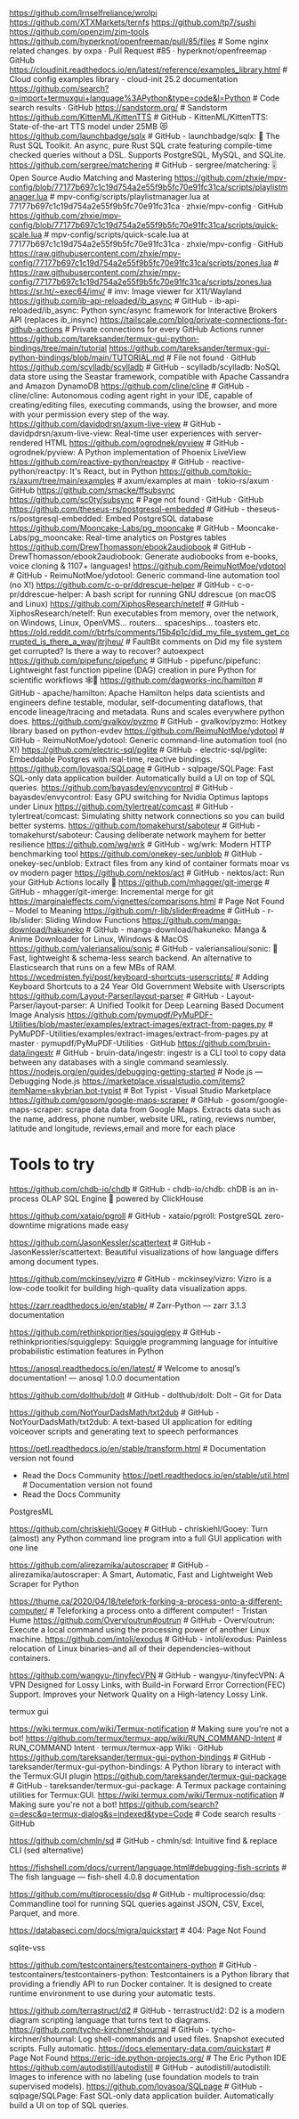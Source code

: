 https://github.com/lrnselfreliance/wrolpi
https://github.com/XTXMarkets/ternfs
https://github.com/tp7/sushi
https://github.com/openzim/zim-tools
https://github.com/hyperknot/openfreemap/pull/85/files  # Some nginx related changes. by oxpa · Pull Request #85 · hyperknot/openfreemap · GitHub
https://cloudinit.readthedocs.io/en/latest/reference/examples_library.html  # Cloud config examples library - cloud-init 25.2 documentation
https://github.com/search?q=import+termuxgui+language%3APython&type=code&l=Python  # Code search results · GitHub
https://sandstorm.org/  # Sandstorm
https://github.com/KittenML/KittenTTS  # GitHub - KittenML/KittenTTS: State-of-the-art TTS model under 25MB 😻
https://github.com/launchbadge/sqlx  # GitHub - launchbadge/sqlx: 🧰 The Rust SQL Toolkit. An async, pure Rust SQL crate featuring compile-time checked queries without a DSL. Supports PostgreSQL, MySQL, and SQLite.
https://github.com/sergree/matchering  # GitHub - sergree/matchering: 🎚️ Open Source Audio Matching and Mastering
https://github.com/zhxie/mpv-config/blob/77177b697c1c19d754a2e55f9b5fc70e91fc31ca/scripts/playlistmanager.lua  # mpv-config/scripts/playlistmanager.lua at 77177b697c1c19d754a2e55f9b5fc70e91fc31ca · zhxie/mpv-config · GitHub
https://github.com/zhxie/mpv-config/blob/77177b697c1c19d754a2e55f9b5fc70e91fc31ca/scripts/quick-scale.lua  # mpv-config/scripts/quick-scale.lua at 77177b697c1c19d754a2e55f9b5fc70e91fc31ca · zhxie/mpv-config · GitHub
https://raw.githubusercontent.com/zhxie/mpv-config/77177b697c1c19d754a2e55f9b5fc70e91fc31ca/scripts/zones.lua  # https://raw.githubusercontent.com/zhxie/mpv-config/77177b697c1c19d754a2e55f9b5fc70e91fc31ca/scripts/zones.lua
https://sr.ht/~exec64/imv/  # imv: Image viewer for X11/Wayland
https://github.com/ib-api-reloaded/ib_async  # GitHub - ib-api-reloaded/ib_async: Python sync/async framework for Interactive Brokers API (replaces ib_insync)
https://tailscale.com/blog/private-connections-for-github-actions  # Private connections for every GitHub Actions runner
https://github.com/tareksander/termux-gui-python-bindings/tree/main/tutorial https://github.com/tareksander/termux-gui-python-bindings/blob/main/TUTORIAL.md  # File not found · GitHub
https://github.com/scylladb/scylladb  # GitHub - scylladb/scylladb: NoSQL data store using the Seastar framework, compatible with Apache Cassandra and Amazon DynamoDB
https://github.com/cline/cline  # GitHub - cline/cline: Autonomous coding agent right in your IDE, capable of creating/editing files, executing commands, using the browser, and more with your permission every step of the way.
https://github.com/davidpdrsn/axum-live-view  # GitHub - davidpdrsn/axum-live-view: Real-time user experiences with server-rendered HTML
https://github.com/ogrodnek/pyview  # GitHub - ogrodnek/pyview: A Python implementation of Phoenix LiveView
https://github.com/reactive-python/reactpy  # GitHub - reactive-python/reactpy: It's React, but in Python
https://github.com/tokio-rs/axum/tree/main/examples  # axum/examples at main · tokio-rs/axum · GitHub
https://github.com/smacke/ffsubsync https://github.com/sc0ty/subsync  # Page not found · GitHub · GitHub
https://github.com/theseus-rs/postgresql-embedded  # GitHub - theseus-rs/postgresql-embedded: Embed PostgreSQL database
https://github.com/Mooncake-Labs/pg_mooncake  # GitHub - Mooncake-Labs/pg_mooncake: Real-time analytics on Postgres tables
https://github.com/DrewThomasson/ebook2audiobook  # GitHub - DrewThomasson/ebook2audiobook: Generate audiobooks from e-books, voice cloning & 1107+ languages!
https://github.com/ReimuNotMoe/ydotool  # GitHub - ReimuNotMoe/ydotool: Generic command-line automation tool (no X!)
https://github.com/c-o-pr/ddrescue-helper  # GitHub - c-o-pr/ddrescue-helper: A bash script for running GNU ddrescue (on macOS and Linux)
https://github.com/XiphosResearch/netelf  # GitHub - XiphosResearch/netelf: Run executables from memory, over the network, on Windows, Linux, OpenVMS... routers... spaceships... toasters etc.
https://old.reddit.com/r/btrfs/comments/15b4p1c/did_my_file_system_get_corrupted_is_there_a_way/jtrjheu/  # FaultBit comments on Did my file system get corrupted? Is there a way to recover?
autoexpect
https://github.com/pipefunc/pipefunc  # GitHub - pipefunc/pipefunc: Lightweight fast function pipeline (DAG) creation in pure Python for scientific workflows 🕸️🧪
https://github.com/dagworks-inc/hamilton  # GitHub - apache/hamilton: Apache Hamilton helps data scientists and engineers define testable, modular, self-documenting dataflows, that encode lineage/tracing and metadata. Runs and scales everywhere python does.
https://github.com/gvalkov/pyzmo  # GitHub - gvalkov/pyzmo: Hotkey library based on python-evdev
https://github.com/ReimuNotMoe/ydotool  # GitHub - ReimuNotMoe/ydotool: Generic command-line automation tool (no X!)
https://github.com/electric-sql/pglite  # GitHub - electric-sql/pglite: Embeddable Postgres with real-time, reactive bindings.
https://github.com/lovasoa/SQLpage  # GitHub - sqlpage/SQLPage: Fast SQL-only data application builder. Automatically build a UI on top of SQL queries.
https://github.com/bayasdev/envycontrol  # GitHub - bayasdev/envycontrol: Easy GPU switching for Nvidia Optimus laptops under Linux
https://github.com/tylertreat/comcast  # GitHub - tylertreat/comcast: Simulating shitty network connections so you can build better systems.
https://github.com/tomakehurst/saboteur  # GitHub - tomakehurst/saboteur: Causing deliberate network mayhem for better resilience
https://github.com/wg/wrk  # GitHub - wg/wrk: Modern HTTP benchmarking tool
https://github.com/onekey-sec/unblob  # GitHub - onekey-sec/unblob: Extract files from any kind of container formats
moar vs ov modern pager
https://github.com/nektos/act  # GitHub - nektos/act: Run your GitHub Actions locally 🚀
https://github.com/mhagger/git-imerge  # GitHub - mhagger/git-imerge: Incremental merge for git
https://marginaleffects.com/vignettes/comparisons.html  # Page Not Found – Model to Meaning
https://github.com/r-lib/slider#readme  # GitHub - r-lib/slider: Sliding Window Functions
https://github.com/manga-download/hakuneko  # GitHub - manga-download/hakuneko: Manga & Anime Downloader for Linux, Windows & MacOS
https://github.com/valeriansaliou/sonic  # GitHub - valeriansaliou/sonic: 🦔 Fast, lightweight & schema-less search backend. An alternative to Elasticsearch that runs on a few MBs of RAM.
https://wcedmisten.fyi/post/keyboard-shortcuts-userscripts/  # Adding Keyboard Shortcuts to a 24 Year Old Government Website with Userscripts
https://github.com/Layout-Parser/layout-parser  # GitHub - Layout-Parser/layout-parser: A Unified Toolkit for Deep Learning Based Document Image Analysis
https://github.com/pymupdf/PyMuPDF-Utilities/blob/master/examples/extract-images/extract-from-pages.py  # PyMuPDF-Utilities/examples/extract-images/extract-from-pages.py at master · pymupdf/PyMuPDF-Utilities · GitHub
https://github.com/bruin-data/ingestr  # GitHub - bruin-data/ingestr: ingestr is a CLI tool to copy data between any databases with a single command seamlessly.
https://nodejs.org/en/guides/debugging-getting-started  # Node.js — Debugging Node.js
https://marketplace.visualstudio.com/items?itemName=skybrian.bot-typist  # Bot Typist - Visual Studio Marketplace
https://github.com/gosom/google-maps-scraper  # GitHub - gosom/google-maps-scraper: scrape data  data from Google Maps. Extracts data such as the name, address, phone number, website URL, rating,  reviews number, latitude and longitude, reviews,email and more for each place
# Tools to try

https://github.com/chdb-io/chdb  # GitHub - chdb-io/chdb: chDB is an in-process OLAP SQL Engine 🚀 powered by ClickHouse

https://github.com/xataio/pgroll  # GitHub - xataio/pgroll: PostgreSQL zero-downtime migrations made easy

https://github.com/JasonKessler/scattertext  # GitHub - JasonKessler/scattertext: Beautiful visualizations of how language differs among document types.

https://github.com/mckinsey/vizro  # GitHub - mckinsey/vizro: Vizro is a low-code toolkit for building high-quality data visualization apps.

https://zarr.readthedocs.io/en/stable/  # Zarr-Python — zarr 3.1.3 documentation

https://github.com/rethinkpriorities/squigglepy  # GitHub - rethinkpriorities/squigglepy: Squiggle programming language for intuitive probabilistic estimation features in Python

https://anosql.readthedocs.io/en/latest/  # Welcome to anosql’s documentation! — anosql 1.0.0 documentation

https://github.com/dolthub/dolt  # GitHub - dolthub/dolt: Dolt – Git for Data

https://github.com/NotYourDadsMath/txt2dub  # GitHub - NotYourDadsMath/txt2dub: A text-based UI application for editing voiceover scripts and generating text to speech performances

https://petl.readthedocs.io/en/stable/transform.html  # Documentation version not found
 - Read the Docs Community
https://petl.readthedocs.io/en/stable/util.html  # Documentation version not found
 - Read the Docs Community

PostgresML

https://github.com/chriskiehl/Gooey  # GitHub - chriskiehl/Gooey: Turn (almost) any Python command line program into a full GUI application with one line

https://github.com/alirezamika/autoscraper  # GitHub - alirezamika/autoscraper: A Smart, Automatic, Fast and Lightweight Web Scraper for Python

https://thume.ca/2020/04/18/telefork-forking-a-process-onto-a-different-computer/  # Teleforking a process onto a different computer! - Tristan Hume
https://github.com/Overv/outrun#outrun  # GitHub - Overv/outrun: Execute a local command using the processing power of another Linux machine.
https://github.com/intoli/exodus  # GitHub - intoli/exodus: Painless relocation of Linux binaries–and all of their dependencies–without containers.

https://github.com/wangyu-/tinyfecVPN  # GitHub - wangyu-/tinyfecVPN: A VPN Designed for Lossy Links, with Build-in Forward Error Correction(FEC) Support. Improves your Network Quality on a High-latency Lossy Link.

termux gui

https://wiki.termux.com/wiki/Termux-notification  # Making sure you're not a bot!
https://github.com/termux/termux-app/wiki/RUN_COMMAND-Intent  # RUN_COMMAND Intent · termux/termux-app Wiki · GitHub
https://github.com/tareksander/termux-gui-python-bindings  # GitHub - tareksander/termux-gui-python-bindings: A Python library to interact with the Termux:GUI plugin
https://github.com/tareksander/termux-gui-package  # GitHub - tareksander/termux-gui-package: A Termux package containing utilities for Termux:GUI.
https://wiki.termux.com/wiki/Termux-notification  # Making sure you're not a bot!
https://github.com/search?o=desc&q=termux-dialog&s=indexed&type=Code  # Code search results · GitHub

https://github.com/chmln/sd  # GitHub - chmln/sd: Intuitive find & replace CLI (sed alternative)

https://fishshell.com/docs/current/language.html#debugging-fish-scripts  # The fish language — fish-shell 4.0.8 documentation

https://github.com/multiprocessio/dsq  # GitHub - multiprocessio/dsq: Commandline tool for running SQL queries against JSON, CSV, Excel, Parquet, and more.

https://databaseci.com/docs/migra/quickstart  # 404: Page Not Found

sqlite-vss

https://github.com/testcontainers/testcontainers-python  # GitHub - testcontainers/testcontainers-python: Testcontainers is a Python library that providing a friendly API to run Docker container. It is designed to create runtime environment to use during your automatic tests.

https://github.com/terrastruct/d2  # GitHub - terrastruct/d2: D2 is a modern diagram scripting language that turns text to diagrams.
https://github.com/tycho-kirchner/shournal  # GitHub - tycho-kirchner/shournal: Log shell-commands and used files. Snapshot executed scripts. Fully automatic.
https://docs.elementary-data.com/quickstart  # Page Not Found
https://eric-ide.python-projects.org/  # The Eric Python IDE
https://github.com/autodistill/autodistill  # GitHub - autodistill/autodistill: Images to inference with no labeling (use foundation models to train supervised models).
https://github.com/lovasoa/SQLpage  # GitHub - sqlpage/SQLPage: Fast SQL-only data application builder. Automatically build a UI on top of SQL queries.
